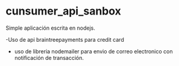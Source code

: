 # cunsumer_api_sanbox
Simple aplicación escrita en nodejs. 

-Uso de api braintreepayments para credit card
- uso de libreria nodemailer para envio de correo electronico con notificación de transacción.
